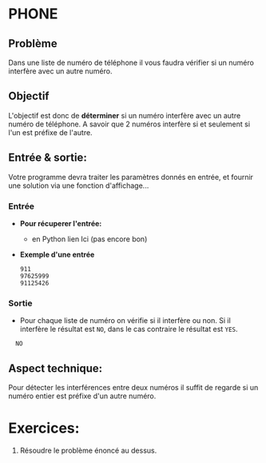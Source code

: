 # PHONE

## Problème
Dans une liste de numéro de téléphone il vous faudra vérifier si un numéro interfère avec un autre numéro.

## Objectif
L'objectif est donc de **déterminer** si un numéro interfère avec un autre numéro de téléphone.
A savoir que 2 numéros interfère si et seulement si l'un est préfixe de l'autre.

## Entrée & sortie:
Votre programme devra traiter les paramètres donnés en entrée, et fournir une solution via une fonction d'affichage...

### Entrée

+ **Pour récuperer l'entrée:**

  + en Python lien Ici (pas encore bon)

+ **Exemple d'une entrée**
  ```
  911
  97625999
  91125426 
  ```

### Sortie

+ Pour chaque liste de numéro on vérifie si il interfère ou non.
Si il interfère le résultat est ```NO```, dans le cas contraire le résultat est ```YES```.

```
  NO
```

## Aspect technique:
Pour détecter les interférences entre deux numéros il suffit de regarde si un numéro entier est préfixe d'un autre numéro.

# Exercices:

1) Résoudre le problème énoncé au dessus.


